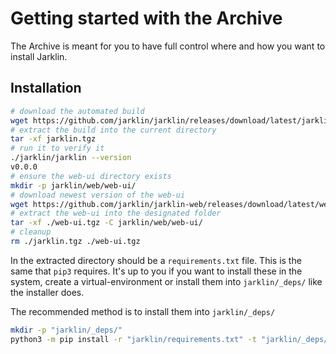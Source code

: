 # Getting started with the Archive

The Archive is meant for you to have full control where and how you want to install Jarklin.

## Installation

```bash
# download the automated build
wget https://github.com/jarklin/jarklin/releases/download/latest/jarklin.tgz
# extract the build into the current directory
tar -xf jarklin.tgz
# run it to verify it
./jarklin/jarklin --version
v0.0.0
# ensure the web-ui directory exists
mkdir -p jarklin/web/web-ui/
# download newest version of the web-ui
wget https://github.com/jarklin/jarklin-web/releases/download/latest/web-ui.tgz
# extract the web-ui into the designated folder
tar -xf ./web-ui.tgz -C jarklin/web/web-ui/
# cleanup
rm ./jarklin.tgz ./web-ui.tgz
```

In the extracted directory should be a `requirements.txt` file.
This is the same that `pip3` requires.
It's up to you if you want to install these in the system, create a virtual-environment or install them into `jarklin/_deps/` like the installer does.

The recommended method is to install them into `jarklin/_deps/`
```bash
mkdir -p "jarklin/_deps/"
python3 -m pip install -r "jarklin/requirements.txt" -t "jarklin/_deps/" --disable-pip-version-check
```
